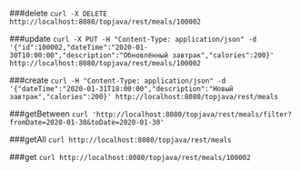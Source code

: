 ###delete
`curl -X DELETE http://localhost:8080/topjava/rest/meals/100002`

###update
`curl -X PUT -H "Content-Type: application/json" -d '{"id":100002,"dateTime":"2020-01-30T10:00:00","description":"Обновлённый завтрак","calories":200}' http://localhost:8080/topjava/rest/meals/100002`

###create
`curl -H "Content-Type: application/json" -d '{"dateTime":"2020-01-31T18:00:00","description":"Новый завтрак","calories":200}' http://localhost:8080/topjava/rest/meals`

###getBetween
`curl 'http://localhost:8080/topjava/rest/meals/filter?fromDate=2020-01-30&toDate=2020-01-30'`

###getAll
`curl http://localhost:8080/topjava/rest/meals`

###get
`curl http://localhost:8080/topjava/rest/meals/100002`